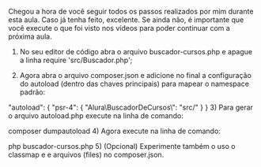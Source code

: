 Chegou a hora de você seguir todos os passos realizados por mim durante esta aula. Caso já tenha feito, excelente. Se ainda não, é importante que você execute o que foi visto nos vídeos para poder continuar com a próxima aula.

1) No seu editor de código abra o arquivo buscador-cursos.php e apague a linha require 'src/Buscador.php';

2) Agora abra o arquivo composer.json e adicione no final a configuração do autoload (dentro das chaves principais) para mapear o namespace padrão:

"autoload": {
    "psr-4": {
        "Alura\\BuscadorDeCursos\\": "src/"
    }
}
3) Para gerar o arquivo autoload.php execute na linha de comando:

 composer dumpautoload
4) Agora execute na linha de comando:

php buscador-cursos.php
5) (Opcional) Experimente também o uso o classmap e e arquivos (files) no composer.json.